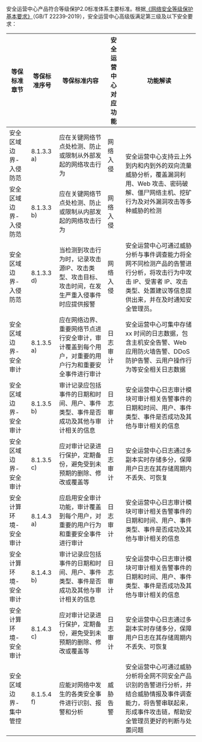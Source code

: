 安全运营中心产品符合等级保护2.0标准体系主要标准。根据[《网络安全等级保护基本要求》](http://openstd.samr.gov.cn/bzgk/gb/newGbInfo?hcno=BAFB47E8874764186BDB7865E8344DAF)（GB/T 22239-2019），安全运营中心高级版满足第三级及以下安全要求：

<table>
<thead>
<tr>
<th>等保标准章节</th>
<th>等保标准序号</th>
<th>等保标准内容</th>
<th>安全运营中心对应功能</th>
<th>功能解读</th>
</tr>
</thead>
<tbody><tr>
<td>安全区域边界-入侵防范</td>
<td>8.1.3.3 a)</td>
<td>应在关键网络节点处检测、防止或限制从外部发起的网络攻击行为</td>
<td>网络入侵</td>
<td rowspan=2 >安全运营中心支持云上外到内和内到外的双向流量威胁分析，覆盖漏洞利用、Web 攻击、密码破解、僵尸网络主机、挖矿行为及对外漏洞攻击等多种威胁的检测</td>
</tr>
<tr>
<td>安全区域边界-入侵防范</td>
<td>8.1.3.3 b)</td>
<td>应在关键网络节点处检测、防止或限制从内部发起的网络攻击行为</td>
<td>网络入侵</td>
</tr>
<tr>
<td>安全区域边界-入侵防范</td>
<td>8.1.3.3 d)</td>
<td>当检测到攻击行为时，记录攻击源IP、攻击类型、攻击目标、攻击时间，在发生严重入侵事件时应提供报警</td>
<td>网络入侵</td>
<td>安全运营中心可通过威胁分析与事件调查能力将全网不同检测产品的告警进行分析，将攻击行为中攻击 IP、受害者 IP、攻击类型、处置建议等信息提供出来，并在及时通知安全管理员。</td>
</tr>
<tr>
<td>安全区域边界-安全审计</td>
<td>8.1.3.5 a)</td>
<td>应在网络边界、重要网络节点进行安全审计，审计覆盖到每个用户，对重要的用户行为和重要安全事件进行审计</td>
<td>日志审计</td>
<td>安全运营中心可集中存储 xx 时间的日志数据，包含主机安全告警、Web  应用防火墙告警、DDoS 防护告警、云用户操作行为等安全相关日志数据</td>
</tr>
<tr>
<td>安全区域边界-安全审计</td>
<td>8.1.3.5 b)</td>
<td>审计记录应包括事件的日期和时间、用户、事件类型、事件是否成功及其他与审计相关的信息</td>
<td>日志审计</td>
<td>安全运营中心日志审计模块可审计相关告警事件的日期和时间、用户、事件类型、事件是否成功及其他与审计相关的信息</td>
</tr>
<tr>
<td>安全区域边界-安全审计</td>
<td>8.1.3.5 c)</td>
<td>应对审计记录进行保护，定期备份，避免受到未预期的删除、修改或覆盖等</td>
<td>日志审计</td>
<td>安全运营中心日志通过多副本实时存储多分，保障用户日志在其存储周期内不丢失、可恢复</td>
</tr>
<tr>
<td>安全计算环境-安全审计</td>
<td>8.1.4.3 a)</td>
<td>应启用安全审计功能，审计覆盖到每个用户，对重要的用户行为和重要安全事件进行审计</td>
<td>日志审计</td>
<td>安全运营中心日志审计模块可审计相关告警事件的日期和时间、用户、事件类型、事件是否成功及其他与审计相关的信息</td>
</tr>
<tr>
<td>安全计算环境-安全审计</td>
<td>8.1.4.3 b)</td>
<td>审计记录应包括事件的日期和时间、用户、事件类型、事件是否成功及其他与审计相关的信息</td>
<td>日志审计</td>
<td>安全运营中心日志审计模块可审计相关告警事件的日期和时间、用户、事件类型、事件是否成功及其他与审计相关的信息</td>
</tr>
<tr>
<td>安全计算环境-安全审计</td>
<td>8.1.4.3 c)</td>
<td>应对审计记录进行保护，定期备份，避免受到未预期的删除、修改或覆盖等</td>
<td>日志审计</td>
<td>安全运营中心日志通过多副本实时存储多分，保障用户日志在其存储周期内不丢失、可恢复</td>
</tr>
<tr>
<td>安全区域边界-集中管控</td>
<td>8.1.5.4 f)</td>
<td>应能对网络中发生的各类安全事件进行识别、报警和分析</td>
<td>威胁告警</td>
<td>安全运营中心可通过威胁分析将全网不同安全产品识别的告警进行分析，并结合威胁情报及事件调查能力，将告警串联起来，形成事件攻击链，帮助安全管理员更好的判断与处置问题</td>
</tr>
</tbody></table>
